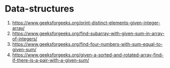 # Data-structures

1. https://www.geeksforgeeks.org/print-distinct-elements-given-integer-array/
2. https://www.geeksforgeeks.org/find-subarray-with-given-sum-in-array-of-integers/
3. https://www.geeksforgeeks.org/find-four-numbers-with-sum-equal-to-given-sum/
4. https://www.geeksforgeeks.org/given-a-sorted-and-rotated-array-find-if-there-is-a-pair-with-a-given-sum/